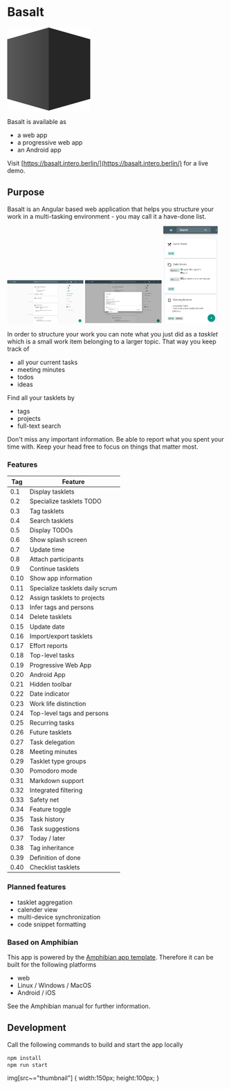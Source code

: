 # Basalt

![Basalt logo](./src/assets/logos/basalt_logo.svg)

Basalt is available as
* a web app
* a progressive web app
* an Android app

Visit [https://basalt.intero.berlin/](https://basalt.intero.berlin/) for a live demo.

## Purpose

Basalt is an Angular based web application that helps you structure your work in a multi-tasking environment - you may call it a have-done list.

<img src="./doc/screenshots/v0.18/01-overview.png" alt="Screenshot overview" height=35% width=35% />
<img src="./doc/screenshots/v0.18/04-add.png" alt="Screenshot add" height=35% width=35% />
<img src="./doc/screenshots/v0.19/01-overview-mobile.png" alt="Screenshot overview mobile" height=35% width=25% />

In order to structure your work you can note what you just did as a _tasklet_ which is a small work item belonging to a larger topic. That way you keep track of
* all your current tasks
* meeting minutes
* todos
* ideas

Find all your tasklets by
* tags
* projects
* full-text search

Don't miss any important information. Be able to report what you spent your time with. Keep your head free to focus on things that matter most.

### Features

| Tag       | Feature         |
| ------------- |-------------|
| 0.1 | Display tasklets |
| 0.2 | Specialize tasklets TODO |
| 0.3 | Tag tasklets |
| 0.4 | Search tasklets |
| 0.5 | Display TODOs |
| 0.6 | Show splash screen |
| 0.7 | Update time |
| 0.8 | Attach participants |
| 0.9 | Continue tasklets |
| 0.10 | Show app information |
| 0.11 | Specialize tasklets daily scrum |
| 0.12 | Assign tasklets to projects |
| 0.13 | Infer tags and persons |
| 0.14 | Delete tasklets |
| 0.15 | Update date |
| 0.16 | Import/export tasklets |
| 0.17 | Effort reports |
| 0.18 | Top-level tasks |
| 0.19 | Progressive Web App |
| 0.20 | Android App |
| 0.21 | Hidden toolbar |
| 0.22 | Date indicator |
| 0.23 | Work life distinction |
| 0.24 | Top-level tags and persons |
| 0.25 | Recurring tasks |
| 0.26 | Future tasklets |
| 0.27 | Task delegation |
| 0.28 | Meeting minutes |
| 0.29 | Tasklet type groups |
| 0.30 | Pomodoro mode |
| 0.31 | Markdown support |
| 0.32 | Integrated filtering |
| 0.33 | Safety net |
| 0.34 | Feature toggle |
| 0.35 | Task history |
| 0.36 | Task suggestions |
| 0.37 | Today / later |
| 0.38 | Tag inheritance |
| 0.39 | Definition of done |
| 0.40 | Checklist tasklets |

### Planned features

* tasklet aggregation
* calender view
* multi-device synchronization
* code snippet formatting

### Based on Amphibian

This app is powered by the [Amphibian app template](https://github.com/florianschwanz/amphibian).
Therefore it can be built for the following platforms

* web
* Linux / Windows / MacOS
* Android / iOS

See the Amphibian manual for further information.

## Development

Call the following commands to build and start the app locally
```
npm install
npm run start
```

img[src~="thumbnail"] {
   width:150px;
   height:100px;
}
